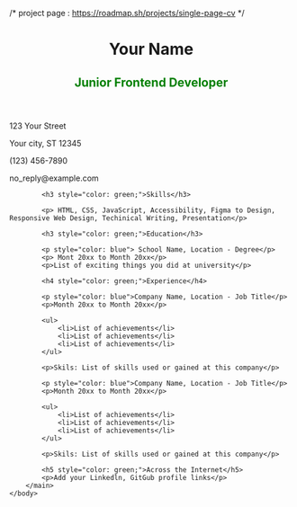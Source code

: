 /* project page : https://roadmap.sh/projects/single-page-cv */
<!DOCTYPE html>
<html lang="en-US">
    <head>
        <meta charset="UTF-8">
        <title>Pedro Henrique - Curriculum</title>
        <meta name="viewport" content="width=device-width, initial-scale=1.0">
        <link href="https://fonts.googleapis.com/css?family=Montserrat&display=swap" rel="stylesheet">
        <link rel="icon" href="favicon.ico" type="image/x-icon">
        <link rel="stylesheet" href="curriculum.css">
    </head>
    <body>
        <header>
            <h1>Your Name</h1>
            <h2 style="color: green;"> Junior Frontend Developer<h2>
        </header>
        <main>
            <p> 123 Your Street</p>
            <p> Your city, ST 12345 </p>
            <p> (123) 456-7890</p>
            <p> no_reply@example.com</p>

            <h3 style="color: green;">Skills</h3>

            <p> HTML, CSS, JavaScript, Accessibility, Figma to Design, Responsive Web Design, Techinical Writing, Presentation</p>

            <h3 style="color: green;">Education</h3>

            <p style="color: blue"> School Name, Location - Degree</p>
            <p> Mont 20xx to Month 20xx</p>
            <p>List of exciting things you did at university</p>

            <h4 style="color: green;">Experience</h4>

            <p style="color: blue">Company Name, Location - Job Title</p>
            <p>Month 20xx to Month 20xx</p>

            <ul>
                <li>List of achievements</li>
                <li>List of achievements</li>
                <li>List of achievements</li>
            </ul>

            <p>Skils: List of skills used or gained at this company</p>

            <p style="color: blue">Company Name, Location - Job Title</p>
            <p>Month 20xx to Month 20xx</p>

            <ul>
                <li>List of achievements</li>
                <li>List of achievements</li>
                <li>List of achievements</li>
            </ul>

            <p>Skils: List of skills used or gained at this company</p>

            <h5 style="color: green;">Across the Internet</h5>
            <p>Add your Linkedln, GitGub profile links</p>
        </main>
    </body>
</html>
